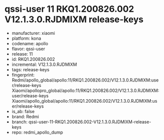 # qssi-user 11 RKQ1.200826.002 V12.1.3.0.RJDMIXM release-keys
- manufacturer: xiaomi
- platform: kona
- codename: apollo
- flavor: qssi-user
- release: 11
- id: RKQ1.200826.002
- incremental: V12.1.3.0.RJDMIXM
- tags: release-keys
- fingerprint: Redmi/apollo_global/apollo:11/RKQ1.200826.002/V12.1.3.0.RJDMIXM:user/release-keys
Xiaomi/apollopro_global/apollo:11/RKQ1.200826.002/V12.1.3.0.RJDMIXM:user/release-keys
Xiaomi/apollo_global/apollo:11/RKQ1.200826.002/V12.1.3.0.RJDMIXM:user/release-keys
- is_ab: false
- brand: Redmi
- branch: qssi-user-11-RKQ1.200826.002-V12.1.3.0.RJDMIXM-release-keys
- repo: redmi_apollo_dump
